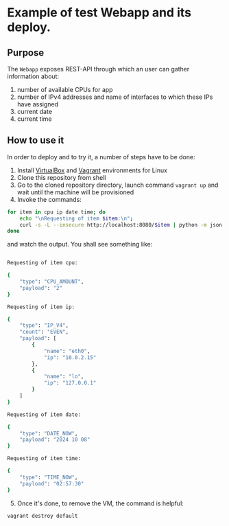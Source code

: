 # Example of test Webapp and its deploy.
## Purpose
The `Webapp` exposes REST-API through which an user can gather information about:
1. number of available CPUs for app
2. number of IPv4 addresses and name of interfaces to which these IPs have assigned
3. current date
4. current time

## How to use it
In order to deploy and to try it, a number of steps have to be done:
1. Install [VirtualBox](https://www.virtualbox.org/wiki/Downloads) and [Vagrant](https://www.vagrantup.com/downloads.html) environments for Linux
2. Clone this repository from shell
3. Go to the cloned repository directory, launch command `vagrant up` and wait until the machine will be provisioned
4. Invoke the commands:

```bash
for item in cpu ip date time; do
    echo "\nRequesting of item $item:\n";
    curl -s -L --insecure http://localhost:8080/$item | python -m json.tool;
done
```

and watch the output. You shall see something like:

```bash

Requesting of item cpu:

{
    "type": "CPU_AMOUNT",
    "payload": "2"
}

Requesting of item ip:

{
    "type": "IP_V4",
    "count": "EVEN",
    "payload": [
        {
            "name": "eth0",
            "ip": "10.0.2.15"
        },
        {
            "name": "lo",
            "ip": "127.0.0.1"
        }
    ]
}

Requesting of item date:

{
    "type": "DATE_NOW",
    "payload": "2024 10 08"
}

Requesting of item time:

{
    "type": "TIME_NOW",
    "payload": "02:57:30"
}
```

5. Once it's done, to remove the VM, the command is helpful:

```bash
vagrant destroy default
```
